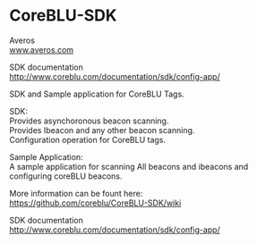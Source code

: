 # CoreBLU-SDK

Averos<br>
www.averos.com

SDK documentation<br>
http://www.coreblu.com/documentation/sdk/config-app/<br>

SDK and Sample application for CoreBLU Tags.<br>

SDK:<br>
Provides asynchoronous beacon scanning.<br>
Provides Ibeacon and any other beacon scanning.<br>
Configuration operation for CoreBLU tags.<br>

Sample Application:<br>
A sample application for scanning All beacons and ibeacons and configuring coreBLU beacons.

More information can be fount here:<br>
https://github.com/coreblu/CoreBLU-SDK/wiki<br>

SDK documentation<br>
http://www.coreblu.com/documentation/sdk/config-app/

